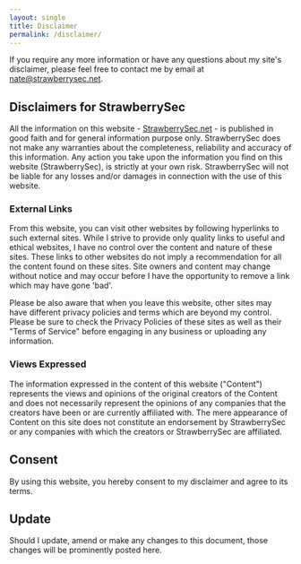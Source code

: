 ```yaml
---
layout: single
title: Disclaimer
permalink: /disclaimer/
---
```



If you require any more information or have any questions about my site's disclaimer, please feel free to contact me by email at [nate@strawberrysec.net](mailto:nate@strawberrysec.net).

## Disclaimers for StrawberrySec

All the information on this website - [StrawberrySec.net](/) - is published in good faith and for general information purpose only. StrawberrySec does not make any warranties about the completeness, reliability and accuracy of this information. Any action you take upon the information you find on this website (StrawberrySec), is strictly at your own risk. StrawberrySec will not be liable for any losses and/or damages in connection with the use of this website.

### External Links

From this website, you can visit other websites by following hyperlinks to such external sites. While I strive to provide only quality links to useful and ethical websites, I have no control over the content and nature of these sites. These links to other websites do not imply a recommendation for all the content found on these sites. Site owners and content may change without notice and may occur before I have the opportunity to remove a link which may have gone 'bad'.

Please be also aware that when you leave this website, other sites may have different privacy policies and terms which are beyond my control. Please be sure to check the Privacy Policies of these sites as well as their "Terms of Service" before engaging in any business or uploading any information.

### Views Expressed

The information expressed in the content of this website ("Content") represents the views and opinions of the original creators of the Content and does not necessarily represent the opinions of any companies that the creators have been or are currently affiliated with. The mere appearance of Content on this site does not constitute an endorsement by StrawberrySec or any companies with which the creators or StrawberrySec are affiliated.

## Consent

By using this website, you hereby consent to my disclaimer and agree to its terms.

## Update

Should I update, amend or make any changes to this document, those changes will be prominently posted here.

